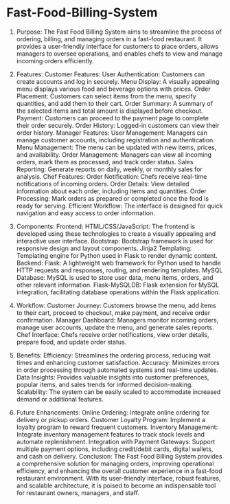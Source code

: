 # Fast-Food-Billing-System
1. Purpose:
The Fast Food Billing System aims to streamline the process of ordering, billing, and managing orders in a fast-food restaurant. It provides a user-friendly interface for customers to place orders, allows managers to oversee operations, and enables chefs to view and manage incoming orders efficiently.

2. Features:
Customer Features:
User Authentication: Customers can create accounts and log in securely.
Menu Display: A visually appealing menu displays various food and beverage options with prices.
Order Placement: Customers can select items from the menu, specify quantities, and add them to their cart.
Order Summary: A summary of the selected items and total amount is displayed before checkout.
Payment: Customers can proceed to the payment page to complete their order securely.
Order History: Logged-in customers can view their order history.
Manager Features:
User Management: Managers can manage customer accounts, including registration and authentication.
Menu Management: The menu can be updated with new items, prices, and availability.
Order Management: Managers can view all incoming orders, mark them as processed, and track order status.
Sales Reporting: Generate reports on daily, weekly, or monthly sales for analysis.
Chef Features:
Order Notification: Chefs receive real-time notifications of incoming orders.
Order Details: View detailed information about each order, including items and quantities.
Order Processing: Mark orders as prepared or completed once the food is ready for serving.
Efficient Workflow: The interface is designed for quick navigation and easy access to order information.
3. Components:
Frontend:
HTML/CSS/JavaScript: The frontend is developed using these technologies to create a visually appealing and interactive user interface.
Bootstrap: Bootstrap framework is used for responsive design and layout components.
Jinja2 Templating: Templating engine for Python used in Flask to render dynamic content.
Backend:
Flask: A lightweight web framework for Python used to handle HTTP requests and responses, routing, and rendering templates.
MySQL Database: MySQL is used to store user data, menu items, orders, and other relevant information.
Flask-MySQLDB: Flask extension for MySQL integration, facilitating database operations within the Flask application.
4. Workflow:
Customer Journey: Customers browse the menu, add items to their cart, proceed to checkout, make payment, and receive order confirmation.
Manager Dashboard: Managers monitor incoming orders, manage user accounts, update the menu, and generate sales reports.
Chef Interface: Chefs receive order notifications, view order details, prepare food, and update order status.
5. Benefits:
Efficiency: Streamlines the ordering process, reducing wait times and enhancing customer satisfaction.
Accuracy: Minimizes errors in order processing through automated systems and real-time updates.
Data Insights: Provides valuable insights into customer preferences, popular items, and sales trends for informed decision-making.
Scalability: The system can be easily scaled to accommodate increased demand or additional features.
6. Future Enhancements:
Online Ordering: Integrate online ordering for delivery or pickup orders.
Customer Loyalty Program: Implement a loyalty program to reward frequent customers.
Inventory Management: Integrate inventory management features to track stock levels and automate replenishment.
Integration with Payment Gateways: Support multiple payment options, including credit/debit cards, digital wallets, and cash on delivery.
Conclusion:
The Fast Food Billing System provides a comprehensive solution for managing orders, improving operational efficiency, and enhancing the overall customer experience in a fast-food restaurant environment. With its user-friendly interface, robust features, and scalable architecture, it is poised to become an indispensable tool for restaurant owners, managers, and staff.
